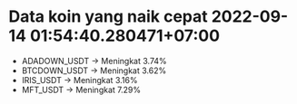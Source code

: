 # Data koin yang naik cepat 2022-09-14 01:54:40.280471+07:00

* ADADOWN_USDT -> Meningkat 3.74%
* BTCDOWN_USDT -> Meningkat 3.62%
* IRIS_USDT -> Meningkat 3.16%
* MFT_USDT -> Meningkat 7.29%
